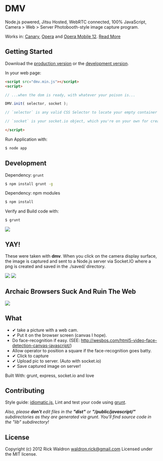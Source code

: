 # DMV

Node.js powered, Jitsu Hosted, WebRTC connected, 100% JavaScript, Camera > Web > Server Photobooth-style image capture program.

Works in: [Canary](http://tools.google.com/dlpage/chromesxs), [Opera](http://dev.opera.com/articles/view/labs-more-fun-using-the-web-with-getusermedia-and-native-pages/) and [Opera Mobile 12](http://my.opera.com/chooseopera/blog/2012/02/27/opera-mini-7-next-and-opera-mobile-12). [Read More](http://weblog.bocoup.com/javascript-webrtc-opera-mobile-12/)

## Getting Started
Download the [production version][min] or the [development version][max].

[min]: https://raw.github.com/rwldrn/dmv/master/public/javascripts/dmv.min.js
[max]: https://raw.github.com/rwldrn/dmv/master/public/javascripts/dmv.js

In your web page:

```html
<script src="dmv.min.js"></script>
<script>

// ...when the dom is ready, with whatever your poison is...

DMV.init( selector, socket );

// `selector` is any valid CSS Selector to locate your empty container in the DOM

// `socket` is your socket.io object, which you're on your own for creating.

</script>
```

Run Application with:

```bash
$ node app
```

## Development


Dependency: `grunt`

```bash
$ npm install grunt -g
```


Dependency: npm modules

```bash
$ npm install
```


Verify and Build code with:

```bash
$ grunt
```



<img src="http://cache.gyazo.com/371f1171d2e19208f64adbbecb38b15d.png">


## YAY!

These were taken with **dmv**. When you click on the camera display surface, the image is captured and sent to a Node.js server via Socket.IO where a png is created and saved in the ./saved/ directory.

<img src="https://github.com/rwldrn/dmv/raw/master/yay/1330547437580.png">
<img src="https://github.com/rwldrn/dmv/raw/master/yay/1330547472702.png">

## Archaic Browsers Suck And Ruin The Web

<img src="http://i.imgur.com/bW0QW.png">



## What


 - ✔  take a picture with a web cam.
 - ✔  Put it on the browser screen (canvas I hope).
 - Do face-recognition if easy. (SEE: http://wesbos.com/html5-video-face-detection-canvas-javascript/)
 - Allow operator to position a square if the face-recognition goes batty.
 - ✔  Click to capture
 - ✔  Upload pic to server. (Auto with socket.io)
 - ✔  Save captured image on server!


Built With: grunt, express, socket.io and love

## Contributing
Style guide: [idiomatic.js](https://github.com/rwldrn/idiomatic.js), Lint and test your code using [grunt](https://github.com/cowboy/grunt).

_Also, please **don't** edit files in the **"dist"** or **"/public/javascript/"** subdirectories as they are generated via grunt. You'll find source code in the "lib" subdirectory!_

## License
Copyright (c) 2012 Rick Waldron <waldron.rick@gmail.com>
Licensed under the MIT license.
